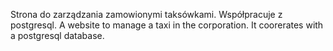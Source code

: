 Strona do zarządzania zamowionymi taksówkami. Współpracuje z postgresql. 
A website to manage a taxi in the corporation. It coorerates with a postgresql database.
